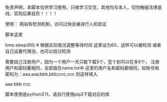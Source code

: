 免责声明，本脚本仅供学习使用，只做学习交流，其他均与本人，切勿触碰法律底线，否则后果自负！！！！

使用：
网站有检测机制，访问过快会被进行人机验证

脚本这里

time.sleep(60)  # 根据实际情况调整等待时间 这里设为60，这样可以被检测
或者自己设置代理池，也可以绕过检测

需要自己注册用户，因为一个用户一天只能下载5个，签个到可以在多5个，
注册用户和密码要相同，全部放在name.txt中
这里的用户名和密码都相同，如账号和密码为：aaa,aaa;bbb,bbb;ccc,ccc
则这样填入

aaa
bbb
ccc


脚本使用是python3.11，请自行使用pip3下载对应的库
